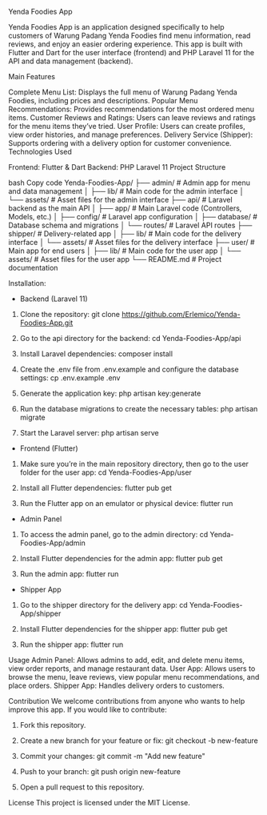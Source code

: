 Yenda Foodies App

Yenda Foodies App is an application designed specifically to help customers of Warung Padang Yenda Foodies
find menu information, read reviews, and enjoy an easier ordering experience. 
This app is built with Flutter and Dart for the user interface (frontend) and PHP Laravel 11 for the API and data management (backend).

Main Features

Complete Menu List: Displays the full menu of Warung Padang Yenda Foodies, including prices and descriptions.
Popular Menu Recommendations: Provides recommendations for the most ordered menu items.
Customer Reviews and Ratings: Users can leave reviews and ratings for the menu items they’ve tried.
User Profile: Users can create profiles, view order histories, and manage preferences.
Delivery Service (Shipper): Supports ordering with a delivery option for customer convenience.
Technologies Used

Frontend: Flutter & Dart
Backend: PHP Laravel 11
Project Structure

bash
Copy code
Yenda-Foodies-App/
├── admin/               # Admin app for menu and data management
│   ├── lib/             # Main code for the admin interface
│   └── assets/          # Asset files for the admin interface
├── api/                 # Laravel backend as the main API
│   ├── app/             # Main Laravel code (Controllers, Models, etc.)
│   ├── config/          # Laravel app configuration
│   ├── database/        # Database schema and migrations
│   └── routes/          # Laravel API routes
├── shipper/             # Delivery-related app
│   ├── lib/             # Main code for the delivery interface
│   └── assets/          # Asset files for the delivery interface
├── user/                # Main app for end users
│   ├── lib/             # Main code for the user app
│   └── assets/          # Asset files for the user app
└── README.md            # Project documentation

Installation:
- Backend (Laravel 11)
1. Clone the repository:
git clone https://github.com/Erlemico/Yenda-Foodies-App.git

3. Go to the api directory for the backend:
cd Yenda-Foodies-App/api

3. Install Laravel dependencies:
composer install

4. Create the .env file from .env.example and configure the database settings:
cp .env.example .env

5. Generate the application key:
php artisan key:generate

6. Run the database migrations to create the necessary tables:
php artisan migrate

7. Start the Laravel server:
php artisan serve

- Frontend (Flutter)
1. Make sure you’re in the main repository directory, then go to the user folder for the user app:
cd Yenda-Foodies-App/user

2. Install all Flutter dependencies:
flutter pub get

3. Run the Flutter app on an emulator or physical device:
flutter run

- Admin Panel
1. To access the admin panel, go to the admin directory:
cd Yenda-Foodies-App/admin

2. Install Flutter dependencies for the admin app:
flutter pub get

3. Run the admin app:
flutter run

- Shipper App
1. Go to the shipper directory for the delivery app:
cd Yenda-Foodies-App/shipper

2. Install Flutter dependencies for the shipper app:
flutter pub get

3. Run the shipper app:
flutter run

Usage
Admin Panel: Allows admins to add, edit, and delete menu items, view order reports, and manage restaurant data.
User App: Allows users to browse the menu, leave reviews, view popular menu recommendations, and place orders.
Shipper App: Handles delivery orders to customers.

Contribution
We welcome contributions from anyone who wants to help improve this app. If you would like to contribute:

1. Fork this repository.
2. Create a new branch for your feature or fix:
git checkout -b new-feature

3. Commit your changes:
git commit -m "Add new feature"

4. Push to your branch:
git push origin new-feature

5. Open a pull request to this repository.

License
This project is licensed under the MIT License.
